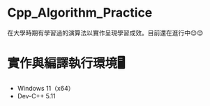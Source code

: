# Cpp_Algorithm_Practice
在大學時期有學習過的演算法以實作呈現學習成效。目前還在進行中😊😊

# 實作與編譯執行環境🖥️
* Windows 11（x64）
* Dev-C++ 5.11 

